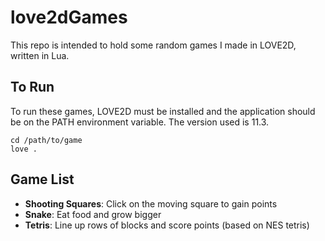 # love2dGames

This repo is intended to hold some random games I made in LOVE2D, written in Lua.

## To Run
To run these games, LOVE2D must be installed and the application should be on the PATH environment variable. The version used is 11.3.

```
cd /path/to/game
love .
```

## Game List
* **Shooting Squares**: Click on the moving square to gain points
* **Snake**: Eat food and grow bigger
* **Tetris**: Line up rows of blocks and score points (based on NES tetris)
